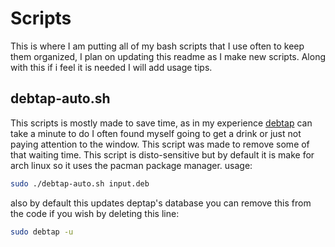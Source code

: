 # Scripts
This is where I am putting all of my bash scripts that I use often to keep them organized, I plan on updating this readme as I make new scripts. Along with this if i feel it is needed I will add usage tips.

## debtap-auto.sh
This scripts is mostly made to save time, as in my experience [debtap](https://github.com/helixarch/debtap) can take a minute to do I often found myself going to get a drink or just not paying attention to the window. This script was made to remove some of that waiting time. This script is disto-sensitive but by default it is make for arch linux so it uses the pacman package manager.
usage:
```bash
sudo ./debtap-auto.sh input.deb
```

also by default this updates deptap's database you can remove this from the code if you wish by deleting this line:
```bash
sudo debtap -u
```
